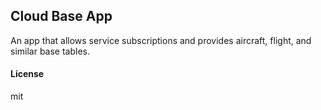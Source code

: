 ## Cloud Base App

An app that allows service subscriptions and provides aircraft, flight, and similar base tables.

#### License

mit